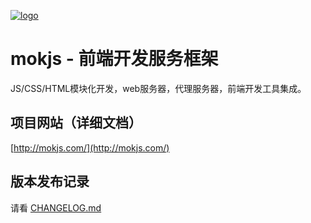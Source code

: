 [![logo](http://mokjs.sinaapp.com/images/logo.png)](http://mokjs.com/)

# mokjs - 前端开发服务框架

JS/CSS/HTML模块化开发，web服务器，代理服务器，前端开发工具集成。

## 项目网站（详细文档）

[http://mokjs.com/](http://mokjs.com/)

## 版本发布记录

请看 [CHANGELOG.md](https://github.com/1144/mokjs/blob/master/CHANGELOG.md)
